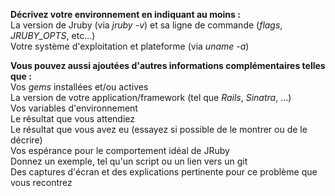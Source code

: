 __Décrivez votre environnement en indiquant au moins :__  
La version de Jruby (via *jruby -v*) et sa ligne de commande (*flags*, *JRUBY_OPTS*, etc...)  
Votre système d'exploitation et plateforme (via *uname -a*)  

__Vous pouvez aussi ajoutées d'autres informations complémentaires telles que :__  
Vos *gems* installées et/ou actives  
La version de votre application/framework (tel que *Rails*, *Sinatra*, ...)  
Vos variables d'environnement  
Le résultat que vous attendiez  
Le résultat que vous avez eu (essayez si possible de le montrer ou de le décrire)   
Vos espérance pour le comportement idéal de JRuby  
Donnez un exemple, tel qu'un script ou un lien vers un git  
Des captures d'écran et des explications pertinente pour ce problème que vous recontrez

